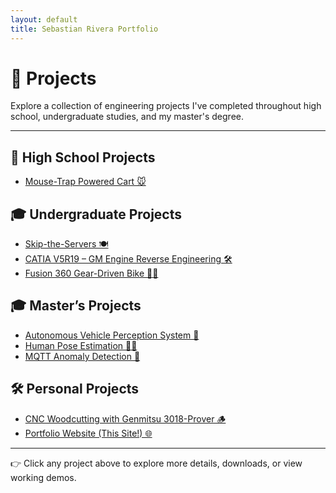 ```yaml
---
layout: default
title: Sebastian Rivera Portfolio
---
```


# 🚀 Projects

Explore a collection of engineering projects I've completed throughout high school, undergraduate studies, and my master's degree.

---

## 🏫 High School Projects

- [Mouse-Trap Powered Cart 🐭](projects/mousetrap-cart/)

## 🎓 Undergraduate Projects

- [Skip-the-Servers 🍽️](projects/capstone/)
- [CATIA V5R19 – GM Engine Reverse Engineering 🛠️](projects/catia-engine/)
- [Fusion 360 Gear-Driven Bike 🚴‍♂️](projects/fusion-bike/)

## 🎓 Master’s Projects

- [Autonomous Vehicle Perception System 🚗](projects/gowrench-autonomy/)
- [Human Pose Estimation 🧍‍♂️](projects/pose-estimation/)
- [MQTT Anomaly Detection 📡](projects/mqtt-anomaly/)

## 🛠️ Personal Projects

- [CNC Woodcutting with Genmitsu 3018-Prover 🪵](projects/cnc-woodcutting/)
- [Portfolio Website (This Site!) 🌐](https://github.com/SebasFelipeRA/sebastianriveraportfolio)

---

👉 Click any project above to explore more details, downloads, or view working demos.
